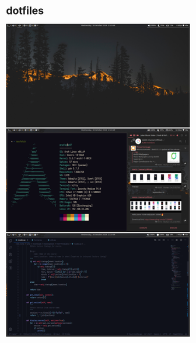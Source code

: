 # dotfiles

![desktop_idle](https://github.com/RafayGhafoor/dotfiles/blob/master/Glance/image.png)
![desktop_work](https://github.com/RafayGhafoor/dotfiles/blob/master/Glance/image1.png)
![desktop_code](https://github.com/RafayGhafoor/dotfiles/blob/master/Glance/image2.png)
